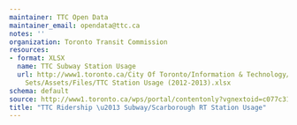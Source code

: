 ```yaml
---
maintainer: TTC Open Data
maintainer_email: opendata@ttc.ca
notes: ''
organization: Toronto Transit Commission
resources:
- format: XLSX
  name: TTC Subway Station Usage
  url: http://www1.toronto.ca/City Of Toronto/Information & Technology/Open Data/Data
    Sets/Assets/Files/TTC Station Usage (2012-2013).xlsx
schema: default
source: http://www1.toronto.ca/wps/portal/contentonly?vgnextoid=c077c316f16e8410VgnVCM10000071d60f89RCRD&vgnextchannel=1a66e03bb8d1e310VgnVCM10000071d60f89RCRD
title: "TTC Ridership \u2013 Subway/Scarborough RT Station Usage"
---
```

